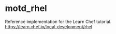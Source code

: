 # motd_rhel

Reference implementation for the Learn Chef tutorial. https://learn.chef.io/local-development/rhel
